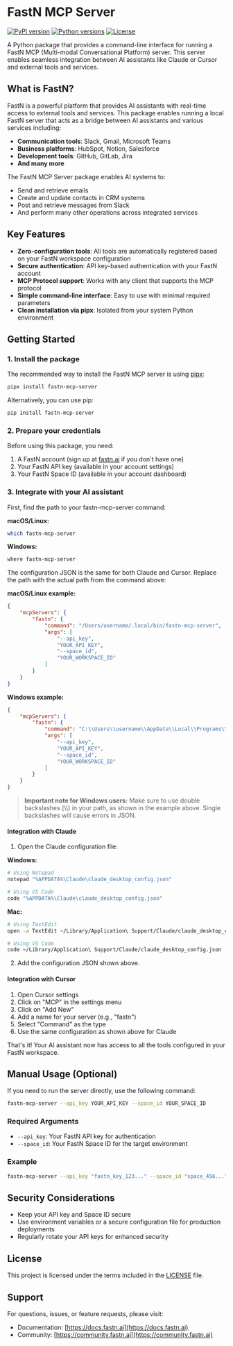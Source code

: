 # FastN MCP Server

[![PyPI version](https://img.shields.io/pypi/v/fastn-mcp-server.svg)](https://pypi.org/project/fastn-mcp-server/)
[![Python versions](https://img.shields.io/pypi/pyversions/fastn-mcp-server.svg)](https://pypi.org/project/fastn-mcp-server/)
[![License](https://img.shields.io/github/license/fastn/fastn-mcp-server.svg)](LICENSE)

A Python package that provides a command-line interface for running a FastN MCP (Multi-modal Conversational Platform) server. This server enables seamless integration between AI assistants like Claude or Cursor and external tools and services.

## What is FastN?

FastN is a powerful platform that provides AI assistants with real-time access to external tools and services. This package enables running a local FastN server that acts as a bridge between AI assistants and various services including:

- **Communication tools**: Slack, Gmail, Microsoft Teams
- **Business platforms**: HubSpot, Notion, Salesforce
- **Development tools**: GitHub, GitLab, Jira
- **And many more**

The FastN MCP Server package enables AI systems to:
- Send and retrieve emails
- Create and update contacts in CRM systems
- Post and retrieve messages from Slack
- And perform many other operations across integrated services

## Key Features

- **Zero-configuration tools**: All tools are automatically registered based on your FastN workspace configuration
- **Secure authentication**: API key-based authentication with your FastN account
- **MCP Protocol support**: Works with any client that supports the MCP protocol
- **Simple command-line interface**: Easy to use with minimal required parameters
- **Clean installation via pipx**: Isolated from your system Python environment

## Getting Started

### 1. Install the package

The recommended way to install the FastN MCP server is using [pipx](https://pypa.github.io/pipx/):

```bash
pipx install fastn-mcp-server
```

Alternatively, you can use pip:

```bash
pip install fastn-mcp-server
```

### 2. Prepare your credentials

Before using this package, you need:

1. A FastN account (sign up at [fastn.ai](https://fastn.ai) if you don't have one)
2. Your FastN API key (available in your account settings)
3. Your FastN Space ID (available in your account dashboard)

### 3. Integrate with your AI assistant

First, find the path to your fastn-mcp-server command:

**macOS/Linux:**
```bash
which fastn-mcp-server
```

**Windows:**
```bash
where fastn-mcp-server
```

The configuration JSON is the same for both Claude and Cursor. Replace the path with the actual path from the command above:

**macOS/Linux example:**
```json
{
    "mcpServers": {
        "fastn": {
            "command": "/Users/username/.local/bin/fastn-mcp-server",
            "args": [
                "--api_key",
                "YOUR_API_KEY",
                "--space_id",
                "YOUR_WORKSPACE_ID"
            ]
        }
    }
}
```

**Windows example:**
```json
{
    "mcpServers": {
        "fastn": {
            "command": "C:\\Users\\username\\AppData\\Local\\Programs\\Python\\Python310\\Scripts\\fastn-mcp-server.exe",
            "args": [
                "--api_key",
                "YOUR_API_KEY",
                "--space_id",
                "YOUR_WORKSPACE_ID"
            ]
        }
    }
}
```

> **Important note for Windows users:** Make sure to use double backslashes (\\\\) in your path, as shown in the example above. Single backslashes will cause errors in JSON.

#### Integration with Claude

1. Open the Claude configuration file:

**Windows:**
```bash
# Using Notepad
notepad "%APPDATA%\Claude\claude_desktop_config.json"

# Using VS Code
code "%APPDATA%\Claude\claude_desktop_config.json"
```

**Mac:**
```bash
# Using TextEdit
open -a TextEdit ~/Library/Application\ Support/Claude/claude_desktop_config.json

# Using VS Code
code ~/Library/Application\ Support/Claude/claude_desktop_config.json
```

2. Add the configuration JSON shown above.

#### Integration with Cursor

1. Open Cursor settings
2. Click on "MCP" in the settings menu
3. Click on "Add New"
4. Add a name for your server (e.g., "fastn")
5. Select "Command" as the type
6. Use the same configuration as shown above for Claude

That's it! Your AI assistant now has access to all the tools configured in your FastN workspace.

## Manual Usage (Optional)

If you need to run the server directly, use the following command:

```bash
fastn-mcp-server --api_key YOUR_API_KEY --space_id YOUR_SPACE_ID
```

### Required Arguments

- `--api_key`: Your FastN API key for authentication
- `--space_id`: Your FastN Space ID for the target environment

### Example

```bash
fastn-mcp-server --api_key "fastn_key_123..." --space_id "space_456..."
```

## Security Considerations

- Keep your API key and Space ID secure
- Use environment variables or a secure configuration file for production deployments
- Regularly rotate your API keys for enhanced security

## License

This project is licensed under the terms included in the [LICENSE](LICENSE) file.

## Support

For questions, issues, or feature requests, please visit:
- Documentation: [https://docs.fastn.ai](https://docs.fastn.ai)
- Community: [https://community.fastn.ai](https://community.fastn.ai)
